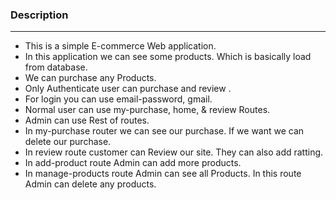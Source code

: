 ### Description 

<hr>

* This is a simple E-commerce Web application.
* In this application we can see some products. Which is basically load from database.
* We can purchase any Products.
* Only Authenticate user can purchase and review .
* For login you can use email-password, gmail.
* Normal user can use my-purchase, home, & review Routes.
* Admin can use Rest of routes.
* In my-purchase router we can see our purchase. If we want we can delete our purchase.
* In review route customer can Review our site. They can also add ratting.
* In add-product route Admin can add more products.
* In manage-products route Admin can see all Products. In this route Admin can  delete any products.

